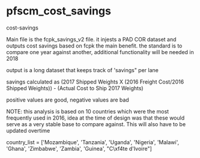 # pfscm_cost_savings
cost-savings

Main file is the fcpk_savings_v2 file. it injests a PAD COR dataset and outputs cost savings based on fcpk
the main benefit. the standard is to compare one year against another, additional functionality will be needed in 2018

output is a long dataset that keeps track of 'savings" per lane 

savings calculated as (2017 Shipped Weights X (2016 Freight Cost/2016 Shipped Weights)) - (Actual Cost to Ship 2017 Weights)

positive values are good, negative values are bad

NOTE: this analysis is based on 10 countries which were the most frequently used in 2016, idea at the time of design was that these would serve as a very stable base to compare against. This will also have to be updated overtime

country_list = ['Mozambique', 'Tanzania', 'Uganda', 'Nigeria', 'Malawi', 'Ghana',
                    'Zimbabwe', 'Zambia', 'Guinea', "C\xf4te d'Ivoire"]
                    
                    
